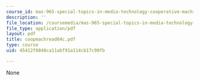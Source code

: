 ```yaml
---
course_id: mas-965-special-topics-in-media-technology-cooperative-machines-fall-2003
description: ''
file_location: /coursemedia/mas-965-special-topics-in-media-technology-cooperative-machines-fall-2003/45412f8840ca11abf91a114cb17c90fb_coopmachread04c.pdf
file_type: application/pdf
layout: pdf
title: coopmachread04c.pdf
type: course
uid: 45412f8840ca11abf91a114cb17c90fb

---
```

None